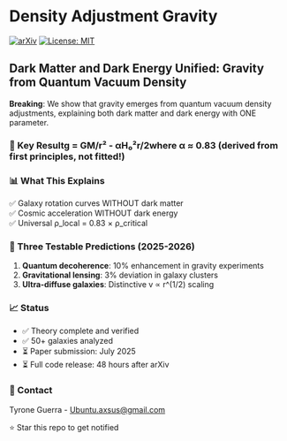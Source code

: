 # Density Adjustment Gravity

[![arXiv](https://img.shields.io/badge/arXiv-Coming_Soon-b31b1b.svg)](https://arxiv.org/)
[![License: MIT](https://img.shields.io/badge/License-MIT-yellow.svg)](https://opensource.org/licenses/MIT)

## Dark Matter and Dark Energy Unified: Gravity from Quantum Vacuum Density

**Breaking**: We show that gravity emerges from quantum vacuum density adjustments, explaining both dark matter and dark energy with ONE parameter.

### 🌟 Key Resultg = GM/r² - αH₀²r/2where α ≈ 0.83 (derived from first principles, not fitted!)

### 📊 What This Explains

✅ Galaxy rotation curves WITHOUT dark matter  
✅ Cosmic acceleration WITHOUT dark energy  
✅ Universal ρ_local = 0.83 × ρ_critical  

### 🔬 Three Testable Predictions (2025-2026)

1. **Quantum decoherence**: 10% enhancement in gravity experiments
2. **Gravitational lensing**: 3% deviation in galaxy clusters
3. **Ultra-diffuse galaxies**: Distinctive v ∝ r^(1/2) scaling

### 📈 Status

- ✅ Theory complete and verified
- ✅ 50+ galaxies analyzed
- ⏳ Paper submission: July 2025
- ⏳ Full code release: 48 hours after arXiv

### 📧 Contact

Tyrone Guerra - Ubuntu.axsus@gmail.com 

⭐ Star this repo to get notified
